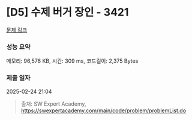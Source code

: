 # [D5] 수제 버거 장인 - 3421 

[문제 링크](https://swexpertacademy.com/main/code/problem/problemDetail.do?contestProbId=AWErcQmKy6kDFAXi) 

### 성능 요약

메모리: 96,576 KB, 시간: 309 ms, 코드길이: 2,375 Bytes

### 제출 일자

2025-02-24 21:04



> 출처: SW Expert Academy, https://swexpertacademy.com/main/code/problem/problemList.do